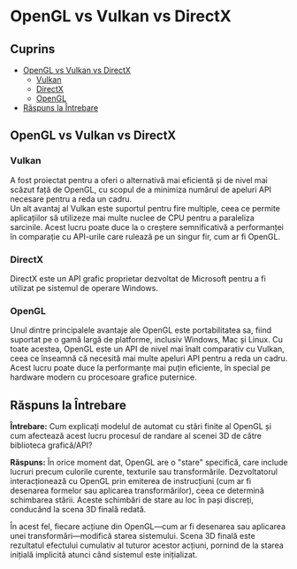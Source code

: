 # **OpenGL vs Vulkan vs DirectX**

## Cuprins
* [OpenGL vs Vulkan vs DirectX](#OpenGL%20vs%20Vulkan%20vs%20DirectX)
  * [Vulkan](#Vulkan)
  * [DirectX](#DirectX)
  * [OpenGL](#OpenGL)
* [Răspuns la Întrebare](#Răspuns%20la%20Întrebare)

## OpenGL vs Vulkan vs DirectX
### Vulkan
A fost proiectat pentru a oferi o alternativă mai eficientă și de nivel mai scăzut față de OpenGL, cu scopul de a minimiza numărul de apeluri API necesare pentru a reda un cadru.    
Un alt avantaj al Vulkan este suportul pentru fire multiple, ceea ce permite aplicațiilor să utilizeze mai multe nuclee de CPU pentru a paraleliza sarcinile. Acest lucru poate duce la o creștere semnificativă a performanței în comparație cu API-urile care rulează pe un singur fir, cum ar fi OpenGL.

### DirectX
DirectX este un API grafic proprietar dezvoltat de Microsoft pentru a fi utilizat pe sistemul de operare Windows.

### OpenGL
Unul dintre principalele avantaje ale OpenGL este portabilitatea sa, fiind suportat pe o gamă largă de platforme, inclusiv Windows, Mac și Linux. Cu toate acestea, OpenGL este un API de nivel mai înalt comparativ cu Vulkan, ceea ce înseamnă că necesită mai multe apeluri API pentru a reda un cadru. Acest lucru poate duce la performanțe mai puțin eficiente, în special pe hardware modern cu procesoare grafice puternice.

## Răspuns la Întrebare 
**Întrebare:** Cum explicați modelul de automat cu stări finite al OpenGL și cum
afectează acest lucru procesul de randare al scenei 3D de către
biblioteca grafică/API?

**Răspuns:** În orice moment dat, OpenGL are o "stare" specifică, care include lucruri precum culorile curente, texturile sau transformările. Dezvoltatorul interacționează cu OpenGL prin emiterea de instrucțiuni (cum ar fi desenarea formelor sau aplicarea transformărilor), ceea ce determină schimbarea stării. Aceste schimbări de stare au loc în pași discreți, conducând la scena 3D finală redată.

În acest fel, fiecare acțiune din OpenGL—cum ar fi desenarea sau aplicarea unei transformări—modifică starea sistemului. Scena 3D finală este rezultatul efectului cumulativ al tuturor acestor acțiuni, pornind de la starea inițială implicită atunci când sistemul este inițializat.
